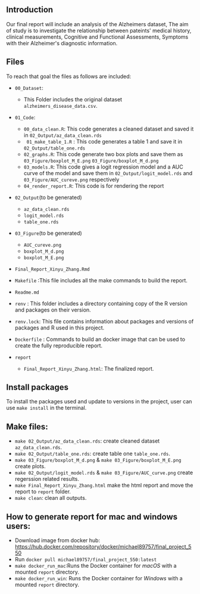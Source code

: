 ## Introduction
Our final report will include an analysis of the Alzheimers dataset, The aim of study is to investigate the relationship between pateints' medical history, clinical measurements, Cognitive and Functional Assessments, Symptoms with their Alzheimer's diagnostic information.

## Files 
To reach that goal the files as follows are included:
- `00_Dataset`: 
  - This Folder includes the original dataset `alzheimers_disease_data.csv`.

- `01_Code`: 
  - `00_data_clean.R`: This code generates a cleaned dataset and saved it in `02_Output/az_data_clean.rds`
  - ` 01_make_table_1.R` : This code generates a table 1 and save it in `02_Output/table_one.rds`
  - `02_graphs.R`: This code generate two box plots and save them as `03_Figure/boxplot_M_E.png` `03_Figure/boxplot_M_d.png`
  - `03_models.R`: This code gives a logit regression model and a AUC curve of the model and save them in  `02_Output/logit_model.rds` and `03_Figure/AUC_cureve.png` respectively
  - `04_render_report.R`: This code is for rendering the report
  
- `02_Output`(to be generated)
  - `az_data_clean.rds`
  - `logit_model.rds`
  - `table_one.rds`
  
- `03_Figure`(to be generated)
  - `AUC_cureve.png`
  - `boxplot_M_d.png`
  - `boxplot_M_E.png`

- `Final_Report_Xinyu_Zhang.Rmd`

- `Makefile` :This file includes all the make commands to build the report.

- `Readme.md`

- `renv` : This folder includes a directory containing copy of the R version and packages on their version. 
- `renv.lock`: This file contains information about packages and versions of packages and R used in this project.

- `Dockerfile` : Commands to build an docker image that can be used to create the fully reproducible report.

- `report`
  - `Final_Report_Xinyu_Zhang.html`: The finalized report.

## Install packages
To install the packages used and update to versions in the project, user can use `make install` in the terminal.

## Make files: 

- `make 02_Output/az_data_clean.rds`: create cleaned dataset `az_data_clean.rds`.
- `make 02_Output/table_one.rds`: create table one `table_one.rds`.
- `make 03_Figure/boxplot_M_d.png` & `make 03_Figure/boxplot_M_E.png` create plots.
- `make 02_Output/logit_model.rds` & `make 03_Figure/AUC_curve.png` create regerssion related results.
- `make Final_Report_Xinyu_Zhang.html` make the html report and move the report to `report` folder.
- `make clean`: clean all outputs.

## How to generate report for mac and windows users:
- Download image from docker hub: https://hub.docker.com/repository/docker/michael89757/final_project_550
- Run `docker pull michael89757/final_project_550:latest`
- `make docker_run_mac`:Runs the Docker container for *macOS* with a mounted `report` directory.
- `make docker_run_win`: Runs the Docker container for *Windows* with a mounted `report` directory.


